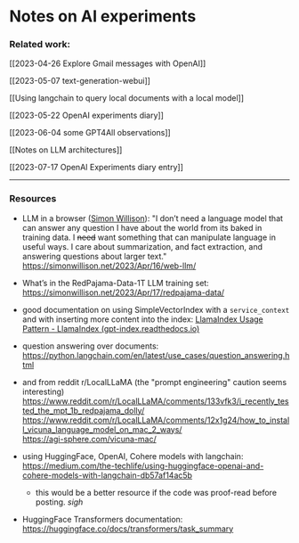 # Notes on AI experiments


### Related work:

[[2023-04-26 Explore Gmail messages with OpenAI]]  

[[2023-05-07 text-generation-webui]]  

[[Using langchain to query local documents with a local model]]  

[[2023-05-22 OpenAI experiments diary]]  

[[2023-06-04 some GPT4All observations]]  

[[Notes on LLM architectures]]  

[[2023-07-17 OpenAI Experiments diary entry]]  

 
-----
### Resources

 - LLM in a browser ([Simon Willison](https://simonwillison.net/)): "I don’t need a language model that can answer any question I have about the world from its baked in training data. I ~~need~~ want something that can manipulate language in useful ways. I care about summarization, and fact extraction, and answering questions about larger text."
	<https://simonwillison.net/2023/Apr/16/web-llm/>  

 - What’s in the RedPajama-Data-1T LLM training set:
	 <https://simonwillison.net/2023/Apr/17/redpajama-data/>  


 - good documentation on using SimpleVectorIndex with a `service_context` and with inserting more content into the index:
	   [LlamaIndex Usage Pattern - LlamaIndex (gpt-index.readthedocs.io)](https://gpt-index.readthedocs.io/en/latest/guides/primer/usage_pattern.html)
	

- question answering over documents:
	<https://python.langchain.com/en/latest/use_cases/question_answering.html>

- and from reddit r/LocalLLaMA (the "prompt engineering" caution seems interesting)
   <https://www.reddit.com/r/LocalLLaMA/comments/133vfk3/i_recently_tested_the_mpt_1b_redpajama_dolly/>  
   <https://www.reddit.com/r/LocalLLaMA/comments/12x1g24/how_to_install_vicuna_language_model_on_mac_2_ways/>  
   <https://agi-sphere.com/vicuna-mac/>  

- using HuggingFace, OpenAI, Cohere models with langchain:
	<https://medium.com/the-techlife/using-huggingface-openai-and-cohere-models-with-langchain-db57af14ac5b>  
    - this would be a better resource if the code was proof-read before posting. *sigh*  

- HuggingFace Transformers documentation:  
  <https://huggingface.co/docs/transformers/task_summary>  

   
   